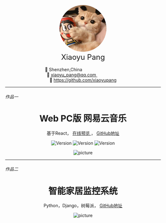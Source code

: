 
<div align="center">
    <img style="border-radius:50%; width:30% " src="static/icon.jpeg" />
    <div style="font-size: 24px;"> Xiaoyu Pang </div><br/>
    <div>
    📍 Shenzhen,China &nbsp&nbsp&nbsp&nbsp&nbsp&nbsp&nbsp&nbsp&nbsp&nbsp&nbsp&nbsp&nbsp&nbsp&nbsp&nbsp&nbsp&nbsp&nbsp&nbsp&nbsp&nbsp&nbsp&nbsp&nbsp&nbsp&nbsp&nbsp&nbsp&nbsp&nbsp <br/>
    💌 <a href=mailto:xiaoyu_pang@qq.com>xiaoyu_pang@qq.com </a>&nbsp&nbsp&nbsp&nbsp&nbsp&nbsp&nbsp&nbsp&nbsp&nbsp&nbsp&nbsp&nbsp&nbsp &nbsp&nbsp&nbsp    <br/>
     🙈  <a href="https://github.com/xiaoyupang" target="_blank"> https://github.com/xiaoyupang</a>
   </div>
</div>
<hr/>

<h6>作品一 </h6>
<div align="center">
    <h1 align="center">Web PC版 网易云音乐 </h1>
    <p> 基于React，   
        <a href="http://18.218.243.114:7000/" target="_blank">在线预览 </a>，
        <a href="https://github.com/xiaoyupang/netease-cloud-music"target="_blank" >GitHub地址</a>
    </p>
    <p>
        <span><img src="https://img.shields.io/badge/-Antd Design-blue.svg" alt="Version"></span>
        <span><img src="https://img.shields.io/badge/-Redux-brightgreen .svg" alt="Version"></span>
        <span><img src="https://img.shields.io/badge/ React router-red.svg" alt="Version"></span>
    </p>
    <img  src="https://i.loli.net/2019/11/11/9GRAx6fjh1Sgolk.png" alt="picture" >
    </div>
</div>
<hr/>
<h6> 作品二</h6>
<div align="center">
    <h1 align="center">智能家居监控系统 </h1>
    <p> Python，Django，树莓派，
        <a href="https://github.com/xiaoyupang/netease-cloud-music"target="_blank" >GitHub地址</a>
    </p>
    <img  src="https://raw.githubusercontent.com/XiaoyuPang/raspi/master/app/static/img/home.png" alt="picture" >
    </div>
</div>